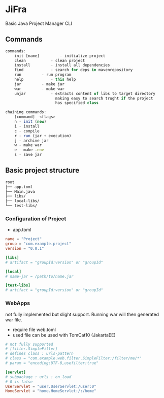 # JiFra
Basic Java Project Manager CLI

## Commands
```js
commands: 
	init [name]         - initialize project 
	clean           - clean project 
	install         - install all dependencies 
    find            - search for deps in mavenrepository
	run         - run program 
	help            - this help 
	jar         - make jar 
	war         - make war
    unjar           - extracts content of libs to target directory
                      making easy to search trught if the project 
                      has specified class

chaining commands: 
	[command] -<flags>
	n - init (new)
	i - install
	c - compile
	r - run (jar + execution)
	j - archive jar
	w - make war
	e - make .env
	s - save jar
```

## Basic project structure
```sh
root
├── app.toml
├── Main.java
├── libs/
├── local-libs/
└── test-libs/
```

### Configuration of Project
- app.toml
```toml
name = "Project"
group = "com.example.project"
version = "0.0.1"

[libs]
# artifact = "groupId:version" or "groupId"

[local]
# name-jar = /path/to/name.jar

[test-libs]
# artifact = "groupId:version" or "groupId"
```

### WebApps 
not fully implemented but slight support. Running war will then generated war file.
- require file web.toml
- used file can be used with TomCat10 (JakartaEE) 
```toml
# not fully supported
# [filter.SimpleFilter]
# defines class : urls-pattern
# class = "com.example.web.filter.SimpleFilter:/filter/me/*"
# param = "encoding:UTF-8,usefilter:true"

[servlet]
# subpackage : urls : on_load
# 0 is false
UserServlet = "user.UserServlet:/user:0"
HomeServlet = "home.HomeServlet:/:/home"
```






